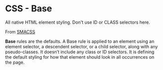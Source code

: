 # CSS - Base
All native HTML element styling. Don't use ID or CLASS selectors here.

From [SMACSS](https://smacss.com/book/categorizing)

**Base** rules are the defaults. A Base rule is applied to an element using an element selector, a descendent selector, or a child selector, along with any pseudo-classes. It doesn’t include any class or ID selectors. It is defining the default styling for how that element should look in all occurrences on the page.

